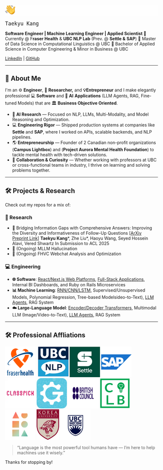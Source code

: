 ![Alt text](./assets/typewriter.gif)


<style>
@keyframes typing {
  from { width: 0 }
  to { width: 100% }
}
@keyframes blink {
  50% { border-color: transparent }
}

.typing-demo {
  width: 18ch;
  white-space: nowrap;
  overflow: hidden;
  border-right: 3px solid;
  font-family: monospace;
  font-size: 1.2em;
  animation: typing 2s steps(18), blink 0.5s step-end infinite alternate;
}
</style>

<div class="typing-demo">Taekyu Kang</div>


**Software Engineer | Machine Learning Engineer | Applied Scientist
🏢** Currently @ F**raser Health** & **UBC NLP Lab** (Prev. @ **Settle &** **SAP**)
🏫 Master of Data Science in Computational Linguistics @ UBC
🏫 Bachelor of Applied Science in Computer Engineering & Minor in Business @ UBC

[LinkedIn](https://www.linkedin.com/in/kang-david/) | [GitHub](https://github.com/tkang7)

---

## 🚀 About Me

I'm an ⚙️ **Engineer**, 🧠 **Researcher,** and **💡Entrepreneur** and I make elegantly professional 💻 **Software** and 🤖 **AI** **Applications** (LLM Agents, RAG, Fine-tuned Models) that are 🏛️ **Business Objective Oriented**.

- 🧠 **AI Research** — Focused on NLP, LLMs, Multi-Modality, and Model Reasoning and Optimization.
- 💻 **Engineering Rigor** — Shipped production systems at companies like **Settle** and **SAP**, where I worked on APIs, scalable backends, and NLP pipelines.
- 🌎 **Entrepreneurship** — Founder of 2 Canadian non-profit organizations (**Campus Lightbox**) and (**Project Aurora Mental Health Foundation**) to tackle mental health with tech-driven solutions.
- 🤝 **Collaboration & Curiosity** — Whether working with professors at UBC or cross-functional teams in industry, I thrive on learning and solving problems together.

---

## 🛠️ Projects & Research

Check out my repos for a mix of:

### 🔬 Research

- 📄 Bridging Information Gaps with Comprehensive Answers: Improving the Diversity and Informativeness of Follow-Up Questions [[ArXiv Preprint Link](https://arxiv.org/abs/2502.17715)]
  **Taekyu Kang***, Zhe Liu*, Haoyu Wang, Seyed Hossein Alavi, Vered Shwartz
  In Submission to ACL 2025
- 📄 (Ongoing) MLLM Hallucination
- 📄 (Ongoing) FHVC Webchat Analysis and Optimization

### 💻 Engineering

- **🌐 Software**: [React/Next.js Web Platforms](https://github.com/campuslightbox/Campus-Lightbox), [Full-Stack Applications](https://github.com/masottile/contrio-nvd), Internal BI Dashboards, and Ruby on Rails Microservices
- **📊 Machine Learning**: [RNN/CNN/LSTM](https://github.com/tkang7/ml_models), Supervised/Unsupervised Models, Polynomial Regression, Tree-based Modelsideo-to-Text), [LLM Agents](https://github.com/tkang7/LLM-Agent-for-Sentiment-Analysis-and-Detoxification), RAG System
- **☁️ Large-Language Model**: [Encoder/Decoder Transformers](https://github.com/zheliu92/nlp_followupqg_public), Multimodal LLM (Image/Video-to-Text), [LLM Agents](https://github.com/tkang7/LLM-Agent-for-Sentiment-Analysis-and-Detoxification), RAG System

---

## 🛠️ Professional Affliations

<p align="left">
<img src="./assets/fh.png" height="100" width="100" style="max-width: 100%;margin-right: 5px;"/></a>
<img src="./assets/nlp.png" height="100" width="100"/></a>
<img src="./assets/settle.jpeg" height="100" width="100"/></a>
<img src="./assets/sap.webp" height="100" width="100"/></a>
<img src="./assets/cp.webp" height="100" width="100"/></a>
<img src="./assets/gu.png" height="100" width="100"/></a>
<img src="./assets/bc.png" height="100" width="100"/></a>
<img src="./assets/clb_secondary.png" height="100" width="100"/></a>
<img src="./assets/pa_secondary.png"" height="100" width="100"/></a>
<img src="./assets/ku.png" style="height:100px; width:auto;" />
<img src="./assets/ubc_main.png" width="100"/></a>
</p>

> “Language is the most powerful tool humans have — I’m here to help machines use it wisely.”

Thanks for stopping by!

